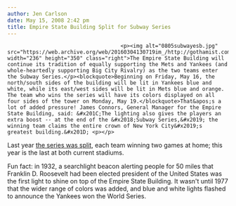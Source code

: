```yaml
---
author: Jen Carlson
date: May 15, 2008 2:42 pm
title: Empire State Building Split for Subway Series
---
```


	
										<p><img alt="0805subwayesb.jpg" src="https://web.archive.org/web/20160304130719im_/http://gothamist.com/attachments/arts_jen/0805subwayesb.jpg" width="236" height="350" class="right">The Empire State Building will continue its tradition of equally supporting the Mets and Yankees (and whole-heartedly supporting Big City Rivalry) as the two teams enter the Subway Series.</p><blockquote>Beginning on Friday, May 16, the north/south sides of the building will be lit in Yankees blue and white, while its east/west sides will be lit in Mets blue and orange.  The team who wins the series will have its colors displayed on all four sides of the tower on Monday, May 19.</blockquote>That&apos;s a lot of added pressure! James Connors, General Manager for the Empire State Building, said: &#x201C;The lighting also gives the players an extra boost -- at the end of the &#x2018;Subway Series,&#x2019; the winning team claims the entire crown of New York City&#x2019;s greatest building.&#x201D; <p></p>

<p>Last year <a href="https://web.archive.org/web/20160304130719/http://gothamist.com/2007/06/18/last_nights_act_301.php">the series was split</a>, each team winning two games at home; this year is the last at both current stadiums.</p>

<p>Fun fact: in 1932, a searchlight beacon alerting people for 50 miles that Franklin D. Roosevelt had been elected president of the United States was the first light to shine on top of the Empire State Building. It wasn&apos;t until 1977 that the wider range of colors was added, and blue and white lights flashed to announce the Yankees won the World Series. </p>					
										
									
				